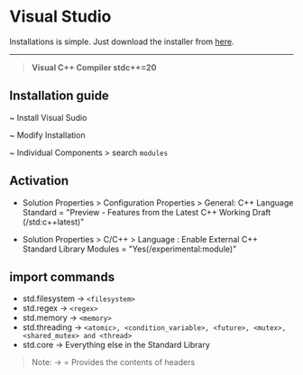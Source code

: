 # Visual Studio

Installations is simple. Just download the installer from [here](https://visualstudio.microsoft.com/downloads/).

---

> **Visual C++ Compiler stdc++=20**

## Installation guide

~ Install Visual Sudio

~ Modify Installation

~ Individual Components > search ``` modules ```

## Activation

* Solution Properties > Configuration Properties > General: C++ Language Standard = "Preview - Features from the Latest C++ Working Draft (/std:c++latest)"

* Solution Properties > C/C++ > Language : Enable External C++ Standard Library Modules = "Yes(/experimental:module)"

## **import commands**

* std.filesystem -> `<filesystem>`
* std.regex -> `<regex>`
* std.memory -> `<memory>`
* std.threading -> `<atomic>, <condition_variable>, <future>, <mutex>, <shared_mutex> and <thread>`
* std.core -> Everything else in the Standard Library

> Note: -> = Provides the contents of headers

